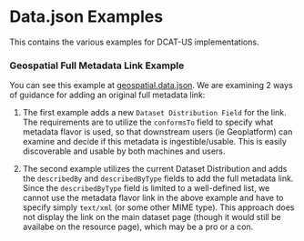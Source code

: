 # Data.json Examples
This contains the various examples for DCAT-US implementations.

### Geospatial Full Metadata Link Example
You can see this example at [geospatial.data.json](./geospatial.data.json).
We are examining 2 ways of guidance for adding an original full metadata link:

1. The first example adds a new `Dataset Distribution Field` for the link. The requirements are to utilize the `conformsTo` field to specify what metadata flavor is used, so that downstream users (ie Geoplatform) can examine and decide if this metadata is ingestible/usable. This is easily discoverable and usable by both machines and users.

1. The second example utilizes the current Dataset Distribution and adds the `describedBy` and `describedByType` fields to add the full metadata link. Since the `describedByType` field is limited to a well-defined list, we cannot use the metadata flavor link in the above example and have to specify simply `text/xml` (or some other MIME type). This approach does not display the link on the main dataset page (though it would still be availabe on the resource page), which may be a pro or a con.